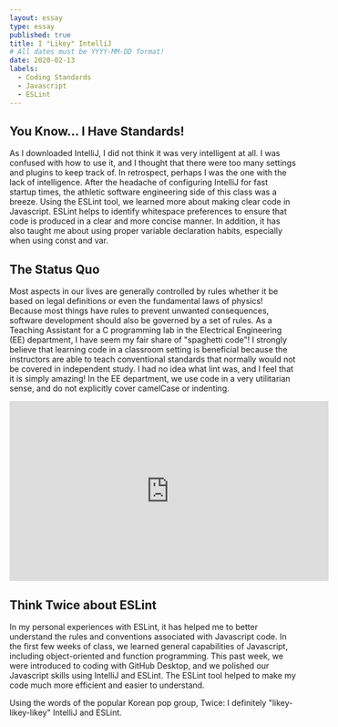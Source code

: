 ```yaml
---
layout: essay
type: essay
published: true
title: I "Likey" IntelliJ
# All dates must be YYYY-MM-DD format!
date: 2020-02-13
labels:
  - Coding Standards
  - Javascript
  - ESLint
---
```


## You Know... I Have Standards!
As I downloaded IntelliJ, I did not think it was very intelligent at all. I was confused with how to use it, and I thought that there were too many settings and plugins to keep track of. In retrospect, perhaps I was the one with the lack of intelligence. After the headache of configuring IntelliJ for fast startup times, the athletic software engineering side of this class was a breeze. Using the ESLint tool, we learned more about making clear code in Javascript. ESLint helps to identify whitespace preferences to ensure that code is produced in a clear and more concise manner. In addition, it has also taught me about using proper variable declaration habits, especially when using const and var.

## The Status Quo
Most aspects in our lives are generally controlled by rules whether it be based on legal definitions or even the fundamental laws of physics! Because most things have rules to prevent unwanted consequences, software development should also be governed by a set of rules. As a Teaching Assistant for a C programming lab in the Electrical Engineering (EE) department, I have seem my fair share of "spaghetti code"! I strongly believe that learning code in a classroom setting is beneficial because the instructors are able to teach conventional standards that normally would not be covered in independent study. I had no idea what lint was, and I feel that it is simply amazing! In the EE department, we use code in a very utilitarian sense, and do not explicitly cover camelCase or indenting.

<iframe width="560" height="315" src="https://www.youtube.com/embed/V2hlQkVJZhE?start=20" frameborder="0" allow="accelerometer; autoplay; encrypted-media; gyroscope; picture-in-picture" allowfullscreen></iframe>

## Think Twice about ESLint
In my personal experiences with ESLint, it has helped me to better understand the rules and conventions associated with Javascript code. In the first few weeks of class, we learned general capabilities of Javascript, including object-oriented and function programming. This past week, we were introduced to coding with GitHub Desktop, and we polished our Javascript skills using IntelliJ and ESLint. The ESLint tool helped to make my code much more efficient and easier to understand.

Using the words of the popular Korean pop group, Twice: I definitely "likey-likey-likey" IntelliJ and ESLint.
